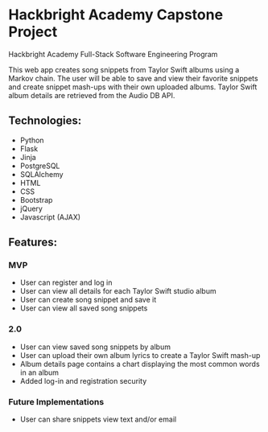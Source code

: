 # Hackbright Academy Capstone Project
Hackbright Academy Full-Stack Software Engineering Program

This web app creates song snippets from Taylor Swift albums using a Markov chain. The user will be able to save and view their favorite snippets and create snippet mash-ups with their own uploaded albums. Taylor Swift album details are retrieved from the Audio DB API.

## Technologies:
* Python
* Flask
* Jinja
* PostgreSQL
* SQLAlchemy
* HTML
* CSS
* Bootstrap
* jQuery
* Javascript (AJAX)

## Features:

### MVP
* User can register and log in
* User can view all details for each Taylor Swift studio album
* User can create song snippet and save it
* User can view all saved song snippets

### 2.0
* User can view saved song snippets by album
* User can upload their own album lyrics to create a Taylor Swift mash-up
* Album details page contains a chart displaying the most common words in an album
* Added log-in and registration security

### Future Implementations
* User can share snippets view text and/or email
